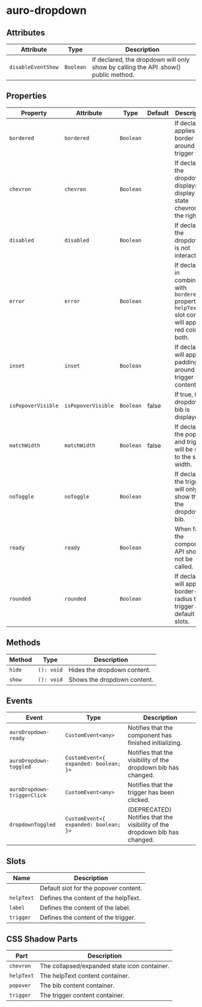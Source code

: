 # auro-dropdown

## Attributes

| Attribute          | Type        | Description                                      |
|--------------------|-------------|--------------------------------------------------|
| `disableEventShow` | ` Boolean ` | If declared, the dropdown will only show by calling the API .show() public method. |

## Properties

| Property           | Attribute          | Type        | Default | Description                                      |
|--------------------|--------------------|-------------|---------|--------------------------------------------------|
| `bordered`         | `bordered`         | ` Boolean ` |         | If declared, applies a border around the trigger slot. |
| `chevron`          | `chevron`          | ` Boolean ` |         | If declared, the dropdown displays an display state chevron on the right. |
| `disabled`         | `disabled`         | ` Boolean ` |         | If declared, the dropdown is not interactive.    |
| `error`            | `error`            | ` Boolean ` |         | If declared in combination with `bordered` property or `helpText` slot content, will apply red color to both. |
| `inset`            | `inset`            | ` Boolean ` |         | If declared, will apply padding around trigger slot content. |
| `isPopoverVisible` | `isPopoverVisible` | ` Boolean ` | false   | If true, the dropdown bib is displayed.          |
| `matchWidth`       | `matchWidth`       | ` Boolean ` | false   | If declared, the popover and trigger will be set to the same width. |
| `noToggle`         | `noToggle`         | ` Boolean ` |         | If declared, the trigger will only show the the dropdown bib. |
| `ready`            | `ready`            | `Boolean`   |         | When false the component API should not be called. |
| `rounded`          | `rounded`          | ` Boolean ` |         | If declared, will apply border-radius to trigger and default slots. |

## Methods

| Method | Type       | Description                 |
|--------|------------|-----------------------------|
| `hide` | `(): void` | Hides the dropdown content. |
| `show` | `(): void` | Shows the dropdown content. |

## Events

| Event                       | Type                                  | Description                                      |
|-----------------------------|---------------------------------------|--------------------------------------------------|
| `auroDropdown-ready`        | `CustomEvent<any>`                    | Notifies that the component has finished initializing. |
| `auroDropdown-toggled`      | `CustomEvent<{ expanded: boolean; }>` | Notifies that the visibility of the dropdown bib has changed. |
| `auroDropdown-triggerClick` | `CustomEvent<any>`                    | Notifies that the trigger has been clicked.      |
| `dropdownToggled`           | `CustomEvent<{ expanded: boolean; }>` | (DEPRECATED) Notifies that the visibility of the dropdown bib has changed. |

## Slots

| Name       | Description                           |
|------------|---------------------------------------|
|            | Default slot for the popover content. |
| `helpText` | Defines the content of the helpText.  |
| `label`    | Defines the content of the label.     |
| `trigger`  | Defines the content of the trigger.   |

## CSS Shadow Parts

| Part       | Description                                  |
|------------|----------------------------------------------|
| `chevron`  | The collapsed/expanded state icon container. |
| `helpText` | The helpText content container.              |
| `popover`  | The bib content container.                   |
| `trigger`  | The trigger content container.               |
